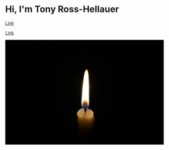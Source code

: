 # Hi, I'm Tony Ross-Hellauer

[Link](cv.md "CV")

[Link](about.md "Who am i?")

![Image](/2017-06-26-06-54-45.jpg)
